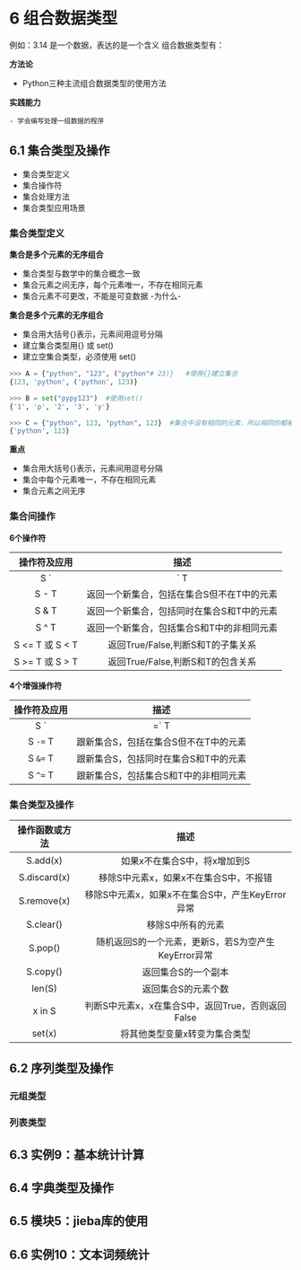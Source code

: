 # 6 组合数据类型

例如：3.14 是一个数据，表达的是一个含义
组合数据类型有：

**方法论**  
   
   - Python三种主流组合数据类型的使用方法

**实践能力** 
    
    - 学会编写处理一组数据的程序

## 6.1 集合类型及操作

- 集合类型定义
- 集合操作符
- 集合处理方法
- 集合类型应用场景

### 集合类型定义

**集合是多个元素的无序组合** 
- 集合类型与数学中的集合概念一致
- 集合元素之间无序，每个元素唯一，不存在相同元素
- 集合元素不可更改，不能是可变数据 -为什么- 


**集合是多个元素的无序组合** 
- 集合用大括号{}表示，元素间用逗号分隔
- 建立集合类型用{} 或 set()
- 建立空集合类型，必须使用 set()

```py
>>> A = {"python", "123", ("python"# 23)}   #使用{}建立集合
{123, 'python', ('python', 123)}

>>> B = set("pypy123")  #使用set()
{'1', 'p', '2', '3', 'y'}

>>> C = {"python", 123, "python", 123}  #集合中没有相同的元素，所以相同的都被去掉了
{'python', 123}
```

**重点** 

- 集合用大括号{}表示，元素间用逗号分隔
- 集合中每个元素唯一，不存在相同元素
- 集合元素之间无序

### 集合间操作

**6个操作符**

| 操作符及应用 | 描述 |
|:----:|:----:|
| S `|` T | 返回一个新集合，包括在集合S和T中的所有元素 |
| S - T | 返回一个新集合，包括在集合S但不在T中的元素 |
| S & T | 返回一个新集合，包括同时在集合S和T中的元素 |
| S ^ T | 返回一个新集合，包括集合S和T中的非相同元素 |
| S <= T 或 S < T | 返回True/False,判断S和T的子集关系 |
| S >= T 或 S > T | 返回True/False,判断S和T的包含关系 |

**4个增强操作符**

| 操作符及应用 | 描述 |
|:----:|:----:|
| S `|=` T | 跟新集合S，包括在集合S和T中的所有元素 |
| S `-=` T | 跟新集合S，包括在集合S但不在T中的元素 |
| S `&=` T | 跟新集合S，包括同时在集合S和T中的元素 |
| S `^=` T | 跟新集合S，包括集合S和T中的非相同元素 |

### 集合类型及操作

| 操作函数或方法 | 描述 |
|:----:|:----:|
| S.add(x) | 如果x不在集合S中，将x增加到S |
| S.discard(x) | 移除S中元素x，如果x不在集合S中，不报错 |
| S.remove(x) | 移除S中元素x，如果x不在集合S中，产生KeyError异常 |
| S.clear() | 移除S中所有的元素 |
| S.pop() | 随机返回S的一个元素，更新S，若S为空产生KeyError异常 |
| S.copy() | 返回集合S的一个副本 |
| len(S) | 返回集合S的元素个数 |
| x in S | 判断S中元素x，x在集合S中，返回True，否则返回False |
| set(x) | 将其他类型变量x转变为集合类型 |






## 6.2 序列类型及操作

### 元组类型

### 列表类型




## 6.3 实例9：基本统计计算





## 6.4 字典类型及操作





## 6.5 模块5：jieba库的使用





## 6.6 实例10：文本词频统计






